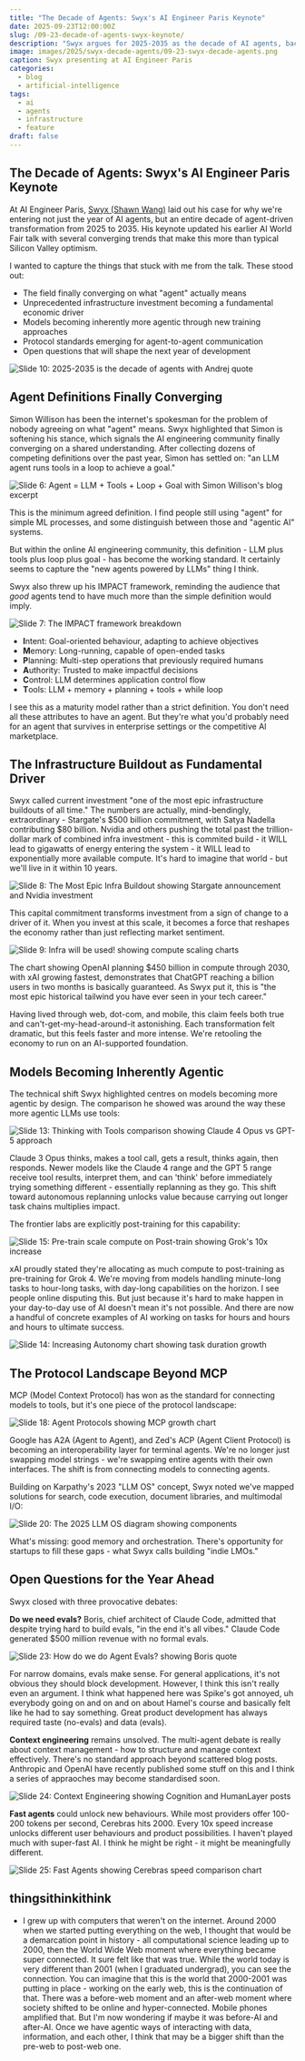 ```yaml
---
title: "The Decade of Agents: Swyx's AI Engineer Paris Keynote"
date: 2025-09-23T12:00:00Z
slug: /09-23-decade-of-agents-swyx-keynote/
description: "Swyx argues for 2025-2035 as the decade of AI agents, backed by unprecedented infrastructure investment and converging technical definitions."
image: images/2025/swyx-decade-agents/09-23-swyx-decade-agents.png
caption: Swyx presenting at AI Engineer Paris
categories:
  - blog
  - artificial-intelligence
tags:
  - ai
  - agents
  - infrastructure
  - feature
draft: false
---
```


## The Decade of Agents: Swyx's AI Engineer Paris Keynote

At AI Engineer Paris, [Swyx (Shawn Wang)](https://swyx.io/aie-paris) laid out his case for why we're entering not just the year of AI agents, but an entire decade of agent-driven transformation from 2025 to 2035. His keynote updated his earlier AI World Fair talk with several converging trends that make this more than typical Silicon Valley optimism. 

I wanted to capture the things that stuck with me from the talk. These stood out:

- The field finally converging on what "agent" actually means
- Unprecedented infrastructure investment becoming a fundamental economic driver
- Models becoming inherently more agentic through new training approaches
- Protocol standards emerging for agent-to-agent communication
- Open questions that will shape the next year of development

![Slide 10: 2025-2035 is the decade of agents with Andrej quote](/images/2025/swyx-decade-agents/slide-10-decade-of-agents-andrej-quote.png)

## Agent Definitions Finally Converging

Simon Willison has been the internet's spokesman for the problem of nobody agreeing on what "agent" means. Swyx highlighted that Simon is softening his stance, which signals the AI engineering community finally converging on a shared understanding. After collecting dozens of competing definitions over the past year, Simon has settled on: "an LLM agent runs tools in a loop to achieve a goal."

![Slide 6: Agent = LLM + Tools + Loop + Goal with Simon Willison's blog excerpt](/images/2025/swyx-decade-agents/slide-6-agent-definition-simon-willison.png)

This is the minimum agreed definition. I find people still using "agent" for simple ML processes, and some distinguish between those and "agentic AI" systems. 

But within the online AI engineering community, this definition - LLM plus tools plus loop plus goal - has become the working standard.  It certainly seems to capture the "new agents powered by LLMs" thing I think.

Swyx also threw up his IMPACT framework, reminding the audience that *good* agents tend to have much more than the simple definition would imply. 

![Slide 7: The IMPACT framework breakdown](/images/2025/swyx-decade-agents/slide-7-impact-framework-breakdown.png)

- **I**ntent: Goal-oriented behaviour, adapting to achieve objectives
- **M**emory: Long-running, capable of open-ended tasks
- **P**lanning: Multi-step operations that previously required humans
- **A**uthority: Trusted to make impactful decisions
- **C**ontrol: LLM determines application control flow
- **T**ools: LLM + memory + planning + tools + while loop

I see this as a maturity model rather than a strict definition. You don't need all these attributes to have an agent. But they're what you'd probably need for an agent that survives in enterprise settings or the competitive AI marketplace.

## The Infrastructure Buildout as Fundamental Driver

Swyx called current investment "one of the most epic infrastructure buildouts of all time." The numbers are actually, mind-bendingly, extraordinary - Stargate's $500 billion commitment, with Satya Nadella contributing $80 billion. Nvidia and others pushing the total past the trillion-dollar mark of combined infra investment - this is commited build - it WILL lead to gigawatts of energy entering the system - it WILL lead to exponentially more available compute.  It's hard to imagine that world - but we'll live in it within 10 years.

![Slide 8: The Most Epic Infra Buildout showing Stargate announcement and Nvidia investment](/images/2025/swyx-decade-agents/slide-8-epic-infra-buildout-stargate-nvidia.png)

This capital commitment transforms investment from a sign of change to a driver of it. When you invest at this scale, it becomes a force that reshapes the economy rather than just reflecting market sentiment.

![Slide 9: Infra will be used! showing compute scaling charts](/images/2025/swyx-decade-agents/slide-9-infra-will-be-used-compute-scaling.png)

The chart showing OpenAI planning $450 billion in compute through 2030, with xAI growing fastest, demonstrates that ChatGPT reaching a billion users in two months is basically guaranteed. As Swyx put it, this is "the most epic historical tailwind you have ever seen in your tech career."

Having lived through web, dot-com, and mobile, this claim feels both true and can't-get-my-head-around-it astonishing. Each transformation felt dramatic, but this feels faster and more intense. We're retooling the economy to run on an AI-supported foundation.



## Models Becoming Inherently Agentic

The technical shift Swyx highlighted centres on models becoming more agentic by design. The comparison he showed was around the way these more agentic LLMs use tools:

![Slide 13: Thinking with Tools comparison showing Claude 4 Opus vs GPT-5 approach](/images/2025/swyx-decade-agents/thinking-with-tools-claude-gpt5-comparison.jpg)

Claude 3 Opus thinks, makes a tool call, gets a result, thinks again, then responds. Newer models like the Claude 4 range and the GPT 5 range receive tool results, interpret them, and can 'think' before immediately trying something different - essentially replanning as they go. This shift toward autonomous replanning unlocks value because carrying out longer task chains multiplies impact.

The frontier labs are explicitly post-training for this capability:

![Slide 15: Pre-train scale compute on Post-train showing Grok's 10x increase](/images/2025/swyx-decade-agents/slide-15-pretrain-posttrain-grok-10x-increase.png)

xAI proudly stated they're allocating as much compute to post-training as pre-training for Grok 4. We're moving from models handling minute-long tasks to hour-long tasks, with day-long capabilities on the horizon. I see people online disputing this. But just because it's hard to make happen in your day-to-day use of AI doesn't mean it's not possible. And there are now a handful of concrete examples of AI working on tasks for hours and hours and hours to ultimate success.

![Slide 14: Increasing Autonomy chart showing task duration growth](/images/2025/swyx-decade-agents/slide-14-increasing-autonomy-task-duration.png)

## The Protocol Landscape Beyond MCP

MCP (Model Context Protocol) has won as the standard for connecting models to tools, but it's one piece of the protocol landscape:

![Slide 18: Agent Protocols showing MCP growth chart](/images/2025/swyx-decade-agents/slide-18-agent-protocols-mcp-growth.png)

Google has A2A (Agent to Agent), and Zed's ACP (Agent Client Protocol) is becoming an interoperability layer for terminal agents. We're no longer just swapping model strings - we're swapping entire agents with their own interfaces. The shift is from connecting models to connecting agents.

Building on Karpathy's 2023 "LLM OS" concept, Swyx noted we've mapped solutions for search, code execution, document libraries, and multimodal I/O:

![Slide 20: The 2025 LLM OS diagram showing components](/images/2025/swyx-decade-agents/slide-20-2025-llm-os-diagram.png)

What's missing: good memory and orchestration. There's opportunity for startups to fill these gaps - what Swyx calls building "indie LMOs."

## Open Questions for the Year Ahead

Swyx closed with three provocative debates:

**Do we need evals?** Boris, chief architect of Claude Code, admitted that despite trying hard to build evals, "in the end it's all vibes." Claude Code generated $500 million revenue with no formal evals.

![Slide 23: How do we do Agent Evals? showing Boris quote](/images/2025/swyx-decade-agents/slide-23-agent-evals-boris-quote.png)

For narrow domains, evals make sense. For general applications, it's not obvious they should block development. However, I think this isn't really even an argument. I think what happened here was Spike's got annoyed, uh everybody going on and on and on about Hamel's course and basically felt like he had to say something.  Great product development has always required taste (no-evals) and data (evals).

**Context engineering** remains unsolved. The multi-agent debate is really about context management - how to structure and manage context effectively. There's no standard approach beyond scattered blog posts. Anthropic and OpenAI have recently published some stuff on this and I think a series of appraoches may become standardised soon.

![Slide 24: Context Engineering showing Cognition and HumanLayer posts](/images/2025/swyx-decade-agents/slide-24-context-engineering-cognition-humanlayer.png)

**Fast agents** could unlock new behaviours. While most providers offer 100-200 tokens per second, Cerebras hits 2000. Every 10x speed increase unlocks different user behaviours and product possibilities. I haven't played much with super-fast AI.  I think he might be right - it might be meaningfully different.

![Slide 25: Fast Agents showing Cerebras speed comparison chart](/images/2025/swyx-decade-agents/slide-25-fast-agents-cerebras-speed-comparison.png)

## thingsithinkithink

- I grew up with computers that weren't on the internet. Around 2000 when we started putting everything on the web, I thought that would be a demarcation point in history - all computational science leading up to 2000, then the World Wide Web moment where everything became super connected. It sure felt like that was true. While the world today is very different than 2001 (when I graduated undergrad), you can see the connection. You can imagine that this is the world that 2000-2001 was putting in place - working on the early web, this is the continuation of that. There was a before-web moment and an after-web moment where society shifted to be online and hyper-connected. Mobile phones amplified that. But I'm now wondering if maybe it was before-AI and after-AI. Once we have agentic ways of interacting with data, information, and each other, I think that may be a bigger shift than the pre-web to post-web one.